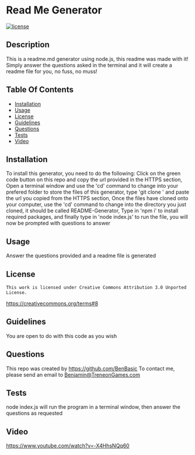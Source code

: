 # Read Me Generator
  [![license](https://img.shields.io/badge/License-CC-darkred.svg)](https://creativecommons.org/about/program-areas/software/)

  ## Description

  This is a readme.md generator using node.js, this readme was made with it! Simply answer the questions asked in the terminal and it will create a readme file for you, no fuss, no muss!

  ## Table Of Contents

  - [Installation](#installation)
  - [Usage](#usage)
  - [License](#license)
  - [Guidelines](#guidelines)
  - [Questions](#questions)
  - [Tests](#tests)
  - [Video](#video)

  ## Installation

  To install this generator, you need to do the following: Click on the green code button on this repo and copy the url provided in the HTTPS section, Open a terminal window and use the 'cd' command to change into your prefered folder to store the files of this generator, type 'git clone ' and paste the url you copied from the HTTPS section, Once the files have cloned onto your computer, use the 'cd' command to change into the directory you just cloned, it should be called README-Generator, Type in 'npm i' to install required packages, and finally type in 'node index.js' to run the file, you will now be prompted with questions to answer

  ## Usage

  Answer the questions provided and a readme file is generated
  
## License
    This work is licensed under Creative Commons Attribution 3.0 Unported License.
https://creativecommons.org/terms#8

  ## Guidelines

  You are open to do with this code as you wish

  ## Questions

  This repo was created by https://github.com/BenBasic
  To contact me, please send an email to Benjamin@TreneonGames.com

  ## Tests
  node index.js will run the program in a terminal window, then answer the questions as requested

  ## Video
  https://www.youtube.com/watch?v=-X4HhsNQq60